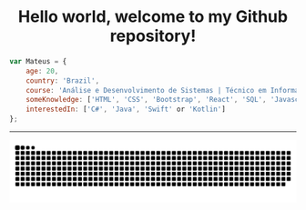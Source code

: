<h1 align="center">Hello world, welcome to my Github repository!</h1>

```javascript
var Mateus = {
    age: 20,
    country: 'Brazil',
    course: 'Análise e Desenvolvimento de Sistemas | Técnico em Informática',
    someKnowledge: ['HTML', 'CSS', 'Bootstrap', 'React', 'SQL', 'Javascript' and 'Node.js'],
    interestedIn: ['C#', 'Java', 'Swift' or 'Kotlin']
};
```
<div align="center"><hr>
  
 ![Snake animation](https://github.com/Platane/snk/raw/output/github-contribution-grid-snake.svg)
  
</div>
